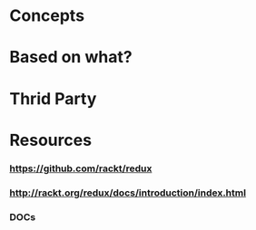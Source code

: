 # Concepts
# Based on what?
# Thrid Party
# Resources
### https://github.com/rackt/redux
### http://rackt.org/redux/docs/introduction/index.html
### DOCs
